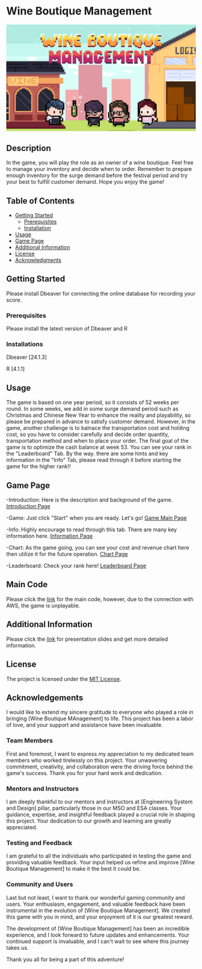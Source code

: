 # Wine Boutique Management

![Logo](Thumbnail.png)

## Description

In the game, you will play the role as an owner of a wine boutique. Feel free to manage your inventory and decide when to order. Remember to prepare enough inventory for the surge demand before the festival period and try your best to fulfill customer demand. 
Hope you enjoy the game!


## Table of Contents

- [Getting Started](#getting-started)
  - [Prerequisites](#prerequisites)
  - [Installation](#installation)
- [Usage](#usage)
- [Game Page](#game-page)
- [Additional Information](#Additional-Information)
- [License](#license)
- [Acknowledgments](#acknowledgments)

## Getting Started

Please install Dbeaver for connecting the online database for recording your score.

### Prerequisites

Please install the latest version of Dbeaver and R

### Installations
Dbeaver [24.1.3]

R [4.1.1]

## Usage

The game is based on one year period, so it consists of 52 weeks per round. In some weeks, we add in some surge demand period such as Christmas and Chinese New Year to enhance the reality and playability, so please be prepared in advance to satisfy customer demand. However, in the game, another challenge is to balnace the transportation cost and holding cost, so you have to consider carefully and decide order quantity, transportation method and when to place your order. The final goal of the game is to optimize the cash balance at week 53. You can see your rank in the "Leaderboard" Tab. By the way. there are some hints and key information in the "Info" Tab, please read through it before starting the game for the higher rank!!

## Game Page

-Introduction: Here is the description and background of the game. [Introduction Page](login.png)

-Game: Just click "Start" when you are ready. Let's go!  [Game Main Page](png)

-Info: Highly encourage to read through this tab. There are many key information here.  [Information Page](info.gif)

-Chart: As the game going, you can see your cost and revenue chart here then utilize it for the future operation.  [Chart Page](png)

-Leaderboard: Check your rank here!  [Leaderboard Page](Leaderboard.png)


## Main Code
Please click the [link](main-code.R) for the main code, however, due to the connection with AWS, the game is unplayable.

## Additional Information
Please click the [link](Presentation.pdf) for presentation slides and get more detailed information. 

## License

The project is licensed under the [MIT License](LICENSE).

## Acknowledgements

I would like to extend my sincere gratitude to everyone who played a role in bringing [Wine Boutique MAnagement] to life. This project has been a labor of love, and your support and assistance have been invaluable.

### Team Members

First and foremost, I want to express my appreciation to my dedicated team members who worked tirelessly on this project. Your unwavering commitment, creativity, and collaboration were the driving force behind the game's success. Thank you for your hard work and dedication.

### Mentors and Instructors

I am deeply thankful to our mentors and instructors at [Engineering System and Design] pillar, particularly those in our MSO and ESA classes. Your guidance, expertise, and insightful feedback played a crucial role in shaping this project. Your dedication to our growth and learning are greatly appreciated.

### Testing and Feedback

I am grateful to all the individuals who participated in testing the game and providing valuable feedback. Your input helped us refine and improve [Wine Boutique Management] to make it the best it could be.

### Community and Users

Last but not least, I want to thank our wonderful gaming community and users. Your enthusiasm, engagement, and valuable feedback have been instrumental in the evolution of [Wine Boutique Management]. We created this game with you in mind, and your enjoyment of it is our greatest reward.

The development of [Wine Boutique Management] has been an incredible experience, and I look forward to future updates and enhancements. Your continued support is invaluable, and I can't wait to see where this journey takes us.

Thank you all for being a part of this adventure!
